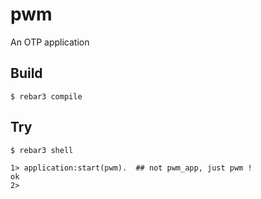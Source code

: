 pwm
=====

An OTP application

Build
-----

    $ rebar3 compile

Try
---

	$ rebar3 shell

	1> application:start(pwm).  ## not pwm_app, just pwm !
	ok
	2>
